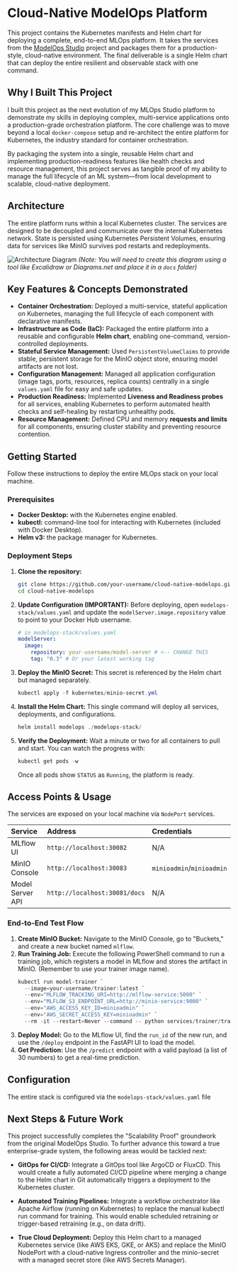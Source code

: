 # Cloud-Native ModelOps Platform

This project contains the Kubernetes manifests and Helm chart for deploying a complete, end-to-end MLOps platform. It takes the services from the [ModelOps Studio](https://github.com/Joao-Gabriel-Santos00/modelops-studio) project and packages them for a production-style, cloud-native environment. The final deliverable is a single Helm chart that can deploy the entire resilient and observable stack with one command.

## Why I Built This Project

I built this project as the next evolution of my MLOps Studio platform to demonstrate my skills in deploying complex, multi-service applications onto a production-grade orchestration platform. The core challenge was to move beyond a local `docker-compose` setup and re-architect the entire platform for Kubernetes, the industry standard for container orchestration.

By packaging the system into a single, reusable Helm chart and implementing production-readiness features like health checks and resource management, this project serves as tangible proof of my ability to manage the full lifecycle of an ML system—from local development to scalable, cloud-native deployment.

## Architecture

The entire platform runs within a local Kubernetes cluster. The services are designed to be decoupled and communicate over the internal Kubernetes network. State is persisted using Kubernetes Persistent Volumes, ensuring data for services like MinIO survives pod restarts and redeployments.

![Architecture Diagram](docs/architecture.png)
*(Note: You will need to create this diagram using a tool like Excalidraw or Diagrams.net and place it in a `docs` folder)*

## Key Features & Concepts Demonstrated

*   **Container Orchestration:** Deployed a multi-service, stateful application on Kubernetes, managing the full lifecycle of each component with declarative manifests.
*   **Infrastructure as Code (IaC):** Packaged the entire platform into a reusable and configurable **Helm chart**, enabling one-command, version-controlled deployments.
*   **Stateful Service Management:** Used `PersistentVolumeClaims` to provide stable, persistent storage for the MinIO object store, ensuring model artifacts are not lost.
*   **Configuration Management:** Managed all application configuration (image tags, ports, resources, replica counts) centrally in a single `values.yaml` file for easy and safe updates.
*   **Production Readiness:** Implemented **Liveness and Readiness probes** for all services, enabling Kubernetes to perform automated health checks and self-healing by restarting unhealthy pods.
*   **Resource Management:** Defined CPU and memory **requests and limits** for all components, ensuring cluster stability and preventing resource contention.

## Getting Started

Follow these instructions to deploy the entire MLOps stack on your local machine.

### Prerequisites

*   **Docker Desktop:** with the Kubernetes engine enabled.
*   **kubectl:** command-line tool for interacting with Kubernetes (included with Docker Desktop).
*   **Helm v3:** the package manager for Kubernetes.

### Deployment Steps

1.  **Clone the repository:**
    ```bash
    git clone https://github.com/your-username/cloud-native-modelops.git
    cd cloud-native-modelops
    ```

2.  **Update Configuration (IMPORTANT):** Before deploying, open `modelops-stack/values.yaml` and update the `modelServer.image.repository` value to point to your Docker Hub username.
    ```yaml
    # in modelops-stack/values.yaml
    modelServer:
      image:
        repository: your-username/model-server # <-- CHANGE THIS
        tag: "0.3" # Or your latest working tag
    ```

3.  **Deploy the MinIO Secret:** This secret is referenced by the Helm chart but managed separately.
    ```powershell
    kubectl apply -f kubernetes/minio-secret.yml
    ```

4.  **Install the Helm Chart:** This single command will deploy all services, deployments, and configurations.
    ```powershell
    helm install modelops ./modelops-stack/
    ```

5.  **Verify the Deployment:** Wait a minute or two for all containers to pull and start. You can watch the progress with:
    ```powershell
    kubectl get pods -w
    ```
    Once all pods show `STATUS` as `Running`, the platform is ready.

## Access Points & Usage

The services are exposed on your local machine via `NodePort` services.

| Service          | Address                   | Credentials             |
| :--------------- | :------------------------ | :---------------------- |
| MLflow UI        | `http://localhost:30082`  | N/A                     |
| MinIO Console    | `http://localhost:30083`  | `minioadmin`/`minioadmin` |
| Model Server API | `http://localhost:30081/docs` | N/A                     |

### End-to-End Test Flow

1.  **Create MinIO Bucket:** Navigate to the MinIO Console, go to "Buckets," and create a new bucket named `mlflow`.
2.  **Run Training Job:** Execute the following PowerShell command to run a training job, which registers a model in MLflow and stores the artifact in MinIO. (Remember to use your trainer image name).
    ```powershell
    kubectl run model-trainer `
      --image=your-username/trainer:latest `
      --env="MLFLOW_TRACKING_URI=http://mlflow-service:5000" `
      --env="MLFLOW_S3_ENDPOINT_URL=http://minio-service:9000" `
      --env="AWS_ACCESS_KEY_ID=minioadmin" `
      --env="AWS_SECRET_ACCESS_KEY=minioadmin" `
      --rm -it --restart=Never --command -- python services/trainer/train.py --model-name ModelOpsStudioModel
    ```
3.  **Deploy Model:** Go to the MLflow UI, find the `run_id` of the new run, and use the `/deploy` endpoint in the FastAPI UI to load the model.
4.  **Get Prediction:** Use the `/predict` endpoint with a valid payload (a list of 30 numbers) to get a real-time prediction.

## Configuration

The entire stack is configured via the `modelops-stack/values.yaml` file

## Next Steps & Future Work

This project successfully completes the "Scalability Proof" groundwork from the original ModelOps Studio. To further advance this toward a true enterprise-grade system, the following areas would be tackled next:

*   **GitOps for CI/CD:** Integrate a GitOps tool like ArgoCD or FluxCD. This would create a fully automated CI/CD pipeline where merging a change to the Helm chart in Git automatically triggers a deployment to the Kubernetes cluster.

*   **Automated Training Pipelines:** Integrate a workflow orchestrator like Apache Airflow (running on Kubernetes) to replace the manual kubectl run command for training. This would enable scheduled retraining or trigger-based retraining (e.g., on data drift).

*   **True Cloud Deployment:** Deploy this Helm chart to a managed Kubernetes service (like AWS EKS, GKE, or AKS) and replace the MinIO NodePort with a cloud-native Ingress controller and the minio-secret with a managed secret store (like AWS Secrets Manager).
  